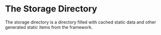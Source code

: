 # The Storage Directory

The storage directory is a directory filled with cached static data and other generated static items from the framework.